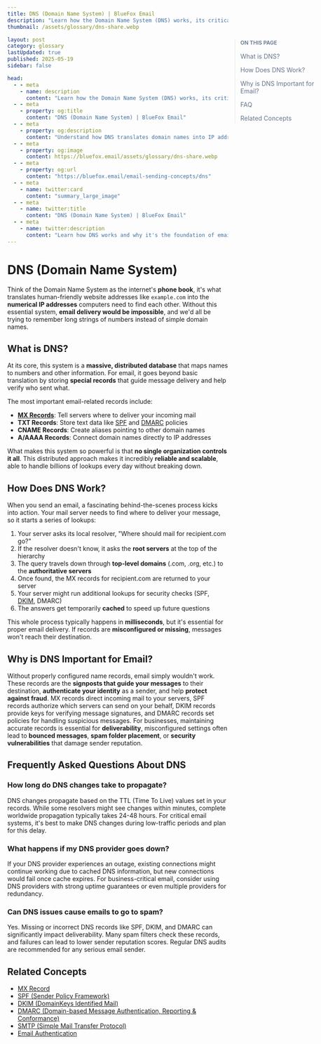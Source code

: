 ```yaml
---
title: DNS (Domain Name System) | BlueFox Email
description: "Learn how the Domain Name System (DNS) works, its critical role in email delivery, and how email-specific DNS records enable authentication and routing."
thumbnail: /assets/glossary/dns-share.webp

layout: post
category: glossary
lastUpdated: true
published: 2025-05-19
sidebar: false

head:
  - - meta
    - name: description
      content: "Learn how the Domain Name System (DNS) works, its critical role in email delivery, and how email-specific DNS records enable authentication and routing."
  - - meta
    - property: og:title
      content: "DNS (Domain Name System) | BlueFox Email"
  - - meta
    - property: og:description
      content: "Understand how DNS translates domain names into IP addresses and why it's essential for email routing and security."
  - - meta
    - property: og:image
      content: https://bluefox.email/assets/glossary/dns-share.webp
  - - meta
    - property: og:url
      content: "https://bluefox.email/email-sending-concepts/dns"
  - - meta
    - name: twitter:card
      content: "summary_large_image"
  - - meta
    - name: twitter:title
      content: "DNS (Domain Name System) | BlueFox Email"
  - - meta
    - name: twitter:description
      content: "Learn how DNS works and why it's the foundation of email delivery, authentication, and security."
---
```


# DNS (Domain Name System)

<div class="page-nav">
  <div class="page-nav-title">On This Page</div>
  <div class="page-nav-items">
    <a href="#what-is-dns">What is DNS?</a>
    <a href="#how-does-dns-work">How Does DNS Work?</a>
    <a href="#why-is-dns-important-for-email">Why is DNS Important for Email?</a>
    <a href="#frequently-asked-questions-about-dns">FAQ</a>
    <a href="#related-concepts">Related Concepts</a>
  </div>
</div>

<style>
.page-nav {
  position: fixed;
  right: 1.5rem;
  top: 9rem;
  width: 12rem;
  border-left: 1px solid #e2e8f0;
  padding-left: 12px;
  font-size: 0.875rem;
  z-index: 10;
  display: block !important;
}

.dark .page-nav {
  border-left: 1px solid #2d3748;
}

.page-nav-title {
  text-transform: uppercase;
  font-size: 0.75rem;
  font-weight: 600;
  color: #64748b;
  margin-bottom: 0.75rem;
}

.page-nav-items {
  display: flex;
  flex-direction: column;
  gap: 0.5rem;
}

.page-nav-items a {
  color: #64748b;
  text-decoration: none;
  padding: 3px 0;
  position: relative;
  transition: color 0.2s, transform 0.2s;
}

.page-nav-items a:hover {
  color: #13B0EE;
  transform: translateX(3px);
}

.page-nav-items a.active {
  color: #13B0EE;
  font-weight: 500;
  transform: translateX(3px);
}

.page-nav-items a:before {
  content: "";
  position: absolute;
  top: 0;
  left: -13px;
  width: 1px;
  height: 100%;
  background: transparent;
  transition: background-color 0.2s;
}

.page-nav-items a:hover:before {
  background-color: #13B0EE;
}

.page-nav-items a.active:before {
  background-color: #13B0EE;
  width: 2px;
}

/* Responsive adjustments */
@media (max-width: 1280px) {
  .page-nav {
    right: 0.5rem;
  }
}

/* Hide on small screens */
@media (max-width: 1024px) {
  .page-nav {
    display: none;
  }
}

/* FAQ styling */
.faq-item {
  margin-bottom: 20px;
  padding-bottom: 15px;
  border-bottom: none;
}

.question {
  font-size: 1.1rem;
  font-weight: 600;
  color: #333;
  margin-bottom: 8px;
}

.dark .question {
  color: #e4e4e4;
}

.answer {
  font-size: 1rem;
  line-height: 1.6;
  color: #444;
}

.dark .answer {
  color: #bbb;
}

/* Ensure section dividers are visible */
hr, .section-divider {
  height: 1px;
  background-color: #e2e8f0;
  margin: 40px 0;
  width: 100%;
  border: none;
  display: block !important;
}

.dark hr, .dark .section-divider {
  background-color: #2d3748;
}
</style>

<script>
document.addEventListener('DOMContentLoaded', function() {
  // Make sure navigation is visible by forcing display
  const pageNav = document.querySelector('.page-nav');
  if (pageNav) {
    pageNav.style.display = 'block';
  }
  
  // Set up navigation functionality
  const headings = document.querySelectorAll('h2');
  const navLinks = document.querySelectorAll('.page-nav-items a');
  
  function highlightNavLink(id) {
    const targetLink = document.querySelector(`.page-nav-items a[href="#${id}"]`);
    if (targetLink) {
      navLinks.forEach(link => link.classList.remove('active'));
      targetLink.classList.add('active');
    }
  }
  
  function handleScroll() {
    const scrollPosition = window.scrollY + 120;
    
    let currentSection = '';
    for (let i = headings.length - 1; i >= 0; i--) {
      if (headings[i].offsetTop <= scrollPosition) {
        const idElement = headings[i].querySelector('a[id]');
        if (idElement) {
          currentSection = idElement.getAttribute('id');
          break;
        }
      }
    }
    
    if (!currentSection && headings.length > 0) {
      const firstIdElement = headings[0].querySelector('a[id]');
      if (firstIdElement) {
        currentSection = firstIdElement.getAttribute('id');
      }
    }
    
    highlightNavLink(currentSection);
  }
  
  navLinks.forEach(link => {
    link.addEventListener('click', function(e) {
      e.preventDefault();
      const targetId = this.getAttribute('href').substring(1);
      const targetElement = document.getElementById(targetId);
      
      if (targetElement) {
        window.scrollTo({
          top: targetElement.parentElement.offsetTop - 80,
          behavior: 'smooth'
        });
        
        history.pushState(null, null, `#${targetId}`);
        highlightNavLink(targetId);
      }
    });
  });
  
  window.addEventListener('scroll', handleScroll);
  
  if (window.location.hash) {
    const initialId = window.location.hash.substring(1);
    highlightNavLink(initialId);
  } else {
    handleScroll();
  }
});
</script>

Think of the Domain Name System as the internet's **phone book**, it's what translates human-friendly website addresses like `example.com` into the **numerical IP addresses** computers need to find each other. Without this essential system, **email delivery would be impossible**, and we'd all be trying to remember long strings of numbers instead of simple domain names.

## <a id="what-is-dns"></a>What is DNS?

At its core, this system is a **massive, distributed database** that maps names to numbers and other information. For email, it goes beyond basic translation by storing **special records** that guide message delivery and help verify who sent what.

The most important email-related records include:

- **[MX Records](/email-sending-concepts/mx-record)**: Tell servers where to deliver your incoming mail
- **TXT Records**: Store text data like [SPF](/email-sending-concepts/spf) and [DMARC](/email-sending-concepts/dmarc) policies
- **CNAME Records**: Create aliases pointing to other domain names
- **A/AAAA Records**: Connect domain names directly to IP addresses

What makes this system so powerful is that **no single organization controls it all**. This distributed approach makes it incredibly **reliable and scalable**, able to handle billions of lookups every day without breaking down.

## <a id="how-does-dns-work"></a>How Does DNS Work?

When you send an email, a fascinating behind-the-scenes process kicks into action. Your mail server needs to find where to deliver your message, so it starts a series of lookups:

1. Your server asks its local resolver, "Where should mail for recipient.com go?"
2. If the resolver doesn't know, it asks the **root servers** at the top of the hierarchy
3. The query travels down through **top-level domains** (.com, .org, etc.) to the **authoritative servers**
4. Once found, the MX records for recipient.com are returned to your server
5. Your server might run additional lookups for security checks (SPF, [DKIM](/email-sending-concepts/dkim), DMARC)
6. The answers get temporarily **cached** to speed up future questions

This whole process typically happens in **milliseconds**, but it's essential for proper email delivery. If records are **misconfigured or missing**, messages won't reach their destination.

## <a id="why-is-dns-important-for-email"></a>Why is DNS Important for Email?

Without properly configured name records, email simply wouldn't work. These records are the **signposts that guide your messages** to their destination, **authenticate your identity** as a sender, and help **protect against fraud**. MX records direct incoming mail to your servers, SPF records authorize which servers can send on your behalf, DKIM records provide keys for verifying message signatures, and DMARC records set policies for handling suspicious messages. For businesses, maintaining accurate records is essential for **deliverability**, misconfigured settings often lead to **bounced messages**, **spam folder placement**, or **security vulnerabilities** that damage sender reputation.

## <a id="frequently-asked-questions-about-dns"></a>Frequently Asked Questions About DNS

### How long do DNS changes take to propagate?
DNS changes propagate based on the TTL (Time To Live) values set in your records. While some resolvers might see changes within minutes, complete worldwide propagation typically takes 24-48 hours. For critical email systems, it's best to make DNS changes during low-traffic periods and plan for this delay.

### What happens if my DNS provider goes down?
If your DNS provider experiences an outage, existing connections might continue working due to cached DNS information, but new connections would fail once cache expires. For business-critical email, consider using DNS providers with strong uptime guarantees or even multiple providers for redundancy.

### Can DNS issues cause emails to go to spam?
Yes. Missing or incorrect DNS records like SPF, DKIM, and DMARC can significantly impact deliverability. Many spam filters check these records, and failures can lead to lower sender reputation scores. Regular DNS audits are recommended for any serious email sender.

## <a id="related-concepts"></a>Related Concepts

- [MX Record](/email-sending-concepts/mx-record)
- [SPF (Sender Policy Framework)](/email-sending-concepts/spf)
- [DKIM (DomainKeys Identified Mail)](/email-sending-concepts/dkim)
- [DMARC (Domain-based Message Authentication, Reporting & Conformance)](/email-sending-concepts/dmarc)
- [SMTP (Simple Mail Transfer Protocol)](/email-sending-concepts/smtp)
- [Email Authentication](/email-sending-concepts/email-authentication)

<GlossaryCTA />
